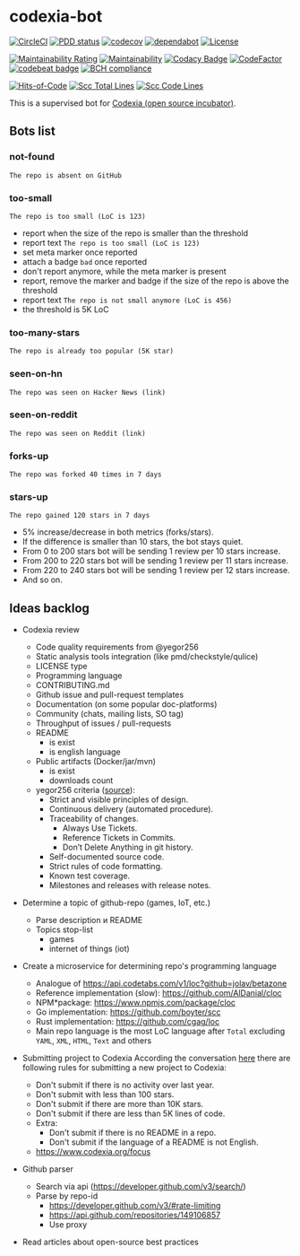 # codexia-bot

[![CircleCI](https://circleci.com/gh/iakunin/codexia-bot.svg?style=shield)](https://circleci.com/gh/iakunin/codexia-bot)
[![PDD status](http://www.0pdd.com/svg?name=iakunin/codexia-bot)](http://www.0pdd.com/p?name=iakunin/codexia-bot)
[![codecov](https://codecov.io/gh/iakunin/codexia-bot/branch/master/graph/badge.svg)](https://codecov.io/gh/iakunin/codexia-bot)
[![dependabot](https://api.dependabot.com/badges/status?host=github&repo=iakunin/codexia-bot)](https://dependabot.com/)
[![License](https://img.shields.io/badge/license-MIT-green.svg)](https://github.com/iakunin/codexia-bot/blob/master/LICENSE)

[![Maintainability Rating](https://sonarcloud.io/api/project_badges/measure?project=iakunin_codexia-bot&metric=sqale_rating)](https://sonarcloud.io/dashboard?id=iakunin_codexia-bot)
[![Maintainability](https://api.codeclimate.com/v1/badges/ad3831a0be7db8b87a5f/maintainability)](https://codeclimate.com/github/iakunin/codexia-bot/maintainability)
[![Codacy Badge](https://app.codacy.com/project/badge/Grade/061785f8241f4207ae772a48c9678009)](https://www.codacy.com/manual/yakuninm-github/codexia-bot?utm_source=github.com&utm_medium=referral&utm_content=iakunin/codexia-bot&utm_campaign=Badge_Grade)
[![CodeFactor](https://www.codefactor.io/repository/github/iakunin/codexia-bot/badge)](https://www.codefactor.io/repository/github/iakunin/codexia-bot)
[![codebeat badge](https://codebeat.co/badges/92112209-798a-4d3a-9dc3-12e31deca058)](https://codebeat.co/projects/github-com-iakunin-codexia-bot-master)
[![BCH compliance](https://bettercodehub.com/edge/badge/iakunin/codexia-bot?branch=master)](https://bettercodehub.com/)

[![Hits-of-Code](https://hitsofcode.com/github/iakunin/codexia-bot)](https://hitsofcode.com/view/github/iakunin/codexia-bot)
[![Scc Total Lines](https://sloc.xyz/github/iakunin/codexia-bot)](https://github.com/iakunin/codexia-bot)
[![Scc Code Lines](https://sloc.xyz/github/iakunin/codexia-bot?category=code)](https://github.com/iakunin/codexia-bot)

This is a supervised bot for [Codexia (open source incubator)](https://www.codexia.org/).


## Bots list

### not-found

`The repo is absent on GitHub`

### too-small

`The repo is too small (LoC is 123)`

* report when the size of the repo is smaller than the threshold
* report text `The repo is too small (LoC is 123)`
* set meta marker once reported
* attach a badge `bad` once reported
* don't report anymore, while the meta marker is present
* report, remove the marker and badge if the size of the repo is above the threshold
* report text `The repo is not small anymore (LoC is 456)`
* the threshold is 5K LoC

### too-many-stars

`The repo is already too popular (5K star)`

### seen-on-hn

`The repo was seen on Hacker News (link)`

### seen-on-reddit

`The repo was seen on Reddit (link)`

### forks-up

`The repo was forked 40 times in 7 days`

### stars-up

`The repo gained 120 stars in 7 days`

* 5% increase/decrease in both metrics (forks/stars).
* If the difference is smaller than 10 stars, the bot stays quiet.
* From 0 to 200 stars bot will be sending 1 review per 10 stars increase.
* From 200 to 220 stars bot will be sending 1 review per 11 stars increase.
* From 220 to 240 stars bot will be sending 1 review per 12 stars increase.
* And so on.

## Ideas backlog

* Codexia review
    * Code quality requirements from @yegor256
    * Static analysis tools integration (like pmd/checkstyle/qulice)
    * LICENSE type
    * Programming language
    * CONTRIBUTING.md
    * Github issue and pull-request templates
    * Documentation (on some popular doc-platforms)
    * Community (chats, mailing lists, SO tag)
    * Throughput of issues / pull-requests
    * README
        * is exist
        * is english language
    * Public artifacts (Docker/jar/mvn)
        * is exist
        * downloads count
    * yegor256 criteria
    ([source](https://www.yegor256.com/2015/06/08/deadly-sins-software-project.html)):
        * Strict and visible principles of design.
        * Continuous delivery (automated procedure).
        * Traceability of changes.
            * Always Use Tickets.
            * Reference Tickets in Commits.
            * Don’t Delete Anything in git history.
        * Self-documented source code.
        * Strict rules of code formatting.
        * Known test coverage.
        * Milestones and releases with release notes.


* Determine a topic of github-repo (games, IoT, etc.)
    * Parse description и README
    * Topics stop-list
        * games
        * internet of things (iot)

* Create a microservice for determining repo's programming language
    * Analogue of <https://api.codetabs.com/v1/loc?github=jolav/betazone>
    * Reference implementation (slow): <https://github.com/AlDanial/cloc>
    * NPM*package: <https://www.npmjs.com/package/cloc>
    * Go implementation: <https://github.com/boyter/scc>
    * Rust implementation: <https://github.com/cgag/loc>
    * Main repo language is the most LoC language after `Total`
    excluding `YAML`, `XML`, `HTML`, `Text` and others



* Submitting project to Codexia
    According the conversation [here](https://github.com/yegor256/codexia/issues/102)
    there are following rules for submitting a new project to Codexia:
    * Don't submit if there is no activity over last year.
    * Don't submit with less than 100 stars.
    * Don't submit if there are more than 10K stars.
    * Don't submit if there are less than 5K lines of code.
    * Extra:
        * Don't submit if there is no README in a repo.
        * Don't submit if the language of a README is not English.
    * <https://www.codexia.org/focus>



* Github parser
    * Search via api (<https://developer.github.com/v3/search/>)
    * Parse by repo-id
        * <https://developer.github.com/v3/#rate-limiting>
        * <https://api.github.com/repositories/149106857>
        * Use proxy


* Read articles about open-source best practices
